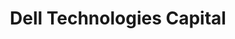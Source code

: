 ---
layout: firm_page
title: "Dell Technologies Capital"
id: "delltechnologiescapital.com"
permalink: "/delltechnologiescapitaldelltechnologiescapital.com/"
website: "https://www.delltechnologiescapital.com"
offices: "Palo Alto (United States), Boston (United States), Tel Aviv (Israel)"
investment_stages: "Seed, Series A, Series B, Series C"
portfolio_companies: "Arista Networks, DocuSign, Humio, JFrog, MongoDB, RedLock, Xometry, Zscaler, Savant Labs, Twine, Redis, Packet"
portfolio_link: "https://www.delltechnologiescapital.com/companies"
investment_markets: "Cybersecurity, AI/ML, Edge & Logistics, Data & Analytics, Developer Tools, Infrastructure, Silicon, Enterprise/SaaS solutions"
founded_year: "2012"
description: "Dell Technologies Capital (DTC) is the venture investment team of Dell Technologies. They focus on early-stage investments in companies building the future of enterprise technologies, offering deep domain expertise and operational support. DTC leads early-stage investment rounds and typically makes its first investment in a company in the Seed or Series A."
linkedin: "https://www.linkedin.com/company/delltechcapital/"
twitter: ""
instagram: ""
team_page: "https://www.delltechnologiescapital.com/team"
investor_type: "Corporate VC"
crunchbase: "https://www.crunchbase.com/organization/dell-technologies-capital"
pitchbook: "https://pitchbook.com/profiles/investor/222565-15"

# SEO Optimization
meta_title: "Dell Technologies Capital - VC Firm - projectstartups.com"
meta_description: "Dell Technologies Capital, Dell Technologies Capital (DTC) is the venture investment team of Dell Technologies. They focus on early-stage investments in companies building the f..."
meta_keywords: "Dell Technologies Capital, Cybersecurity, AI/ML, Edge & Logistics, Data & Analytics, Developer Tools, Infrastructure, Silicon, Enterprise/SaaS solutions, VC firm, venture capital, startup investor, projectstartups.com"
canonical_url: "https://vc.projectstartups.com/delltechnologiescapitaldelltechnologiescapital.com/"
---